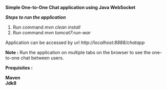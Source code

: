 <b> Simple One-to-One Chat application using Java WebSocket</b>

<b><i>Steps to run the application</i></b>

1. Run command  <i>mvn clean install</i> 
2. Run command  <i>mvn tomcat7:run-war</i>

Application can be accessed by url <i>http://localhost:8888/chatapp</i>

<b>Note :</b> Run the application on multiple tabs on the browser to see the one-to-one chat between users.

<b>Prequisites :</b>

<b>Maven</b></br>
<b>Jdk8</b>
